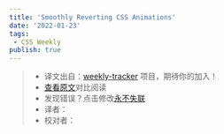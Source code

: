```yaml
---
title: 'Smoothly Reverting CSS Animations'
date: '2022-01-23'
tags:
 - CSS Weekly
publish: true
---
```

> * 译文出自：[weekly-tracker](https://github.com/FEDarling/weekly-tracker) 项目，期待你的加入！
> * [查看原文](https://pragmaticpineapple.com/smoothly-reverting-css-animations/?utm_source=CSS-Weekly&utm_campaign=Issue-486&utm_medium=web)对比阅读
> * 发现错误？点击修改[永不失联](https://github.com/FEDarling/weekly-tracker/blob/main/weeklys/css_weekly/486/smoothly_reverting_css_animations.md)
> * 译者：
> * 校对者：